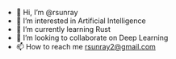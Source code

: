 - 👋 Hi, I’m @rsunray
- 👀 I’m interested in Artificial Intelligence
- 🌱 I’m currently learning Rust
- 💞️ I’m looking to collaborate on Deep Learning
- 📫 How to reach me rsunray2@gmail.com
